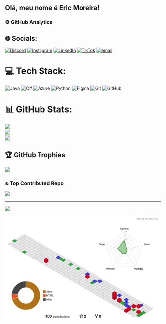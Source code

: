 ## Olá, meu nome é Eric Moreira!

### ⚙️ GitHub Analytics

## 🌐 Socials:
[![Discord](https://img.shields.io/badge/Discord-%237289DA.svg?logo=discord&logoColor=white)](https://discord.gg/wweleric) [![Instagram](https://img.shields.io/badge/Instagram-%23E4405F.svg?logo=Instagram&logoColor=white)](https://instagram.com/wweieric) [![LinkedIn](https://img.shields.io/badge/LinkedIn-%230077B5.svg?logo=linkedin&logoColor=white)](https://linkedin.com/in/www.linkedin.com/in/eric-reis-p98) [![TikTok](https://img.shields.io/badge/TikTok-%23000000.svg?logo=TikTok&logoColor=white)](https://tiktok.com/@wweieric) [![email](https://img.shields.io/badge/Email-D14836?logo=gmail&logoColor=white)](mailto:ericmoreiradosreis@gmail.com) 

# 💻 Tech Stack:
![Java](https://img.shields.io/badge/java-%23ED8B00.svg?style=flat&logo=openjdk&logoColor=white) ![C#](https://img.shields.io/badge/c%23-%23239120.svg?style=flat&logo=csharp&logoColor=white) ![Azure](https://img.shields.io/badge/azure-%230072C6.svg?style=flat&logo=microsoftazure&logoColor=white) ![Python](https://img.shields.io/badge/python-3670A0?style=flat&logo=python&logoColor=ffdd54) ![Figma](https://img.shields.io/badge/figma-%23F24E1E.svg?style=flat&logo=figma&logoColor=white) ![Git](https://img.shields.io/badge/git-%23F05033.svg?style=flat&logo=git&logoColor=white) ![GitHub](https://img.shields.io/badge/github-%23121011.svg?style=flat&logo=github&logoColor=white)
# 📊 GitHub Stats:
![](https://github-readme-stats.vercel.app/api?username=Bh0Eri&theme=transparent&hide_border=false&include_all_commits=false&count_private=false)<br/>
![](https://nirzak-streak-stats.vercel.app/?user=Bh0Eri&theme=transparent&hide_border=false)<br/>
![](https://github-readme-stats.vercel.app/api/top-langs/?username=Bh0Eri&theme=transparent&hide_border=false&include_all_commits=false&count_private=false&layout=compact)

## 🏆 GitHub Trophies
![](https://github-profile-trophy.vercel.app/?username=Bh0Eri&theme=transparent&no-frame=false&no-bg=true&margin-w=4)

### 🔝 Top Contributed Repo
![](https://github-contributor-stats.vercel.app/api?username=Bh0Eri&limit=5&theme=transparent&combine_all_yearly_contributions=true)

---
[![](https://visitcount.itsvg.in/api?id=Bh0Eri&icon=1&color=4)](https://visitcount.itsvg.in)

<!-- Proudly created with GPRM ( https://gprm.itsvg.in ) -->


![](./profile-3d-contrib/profile-gitblock.svg)



